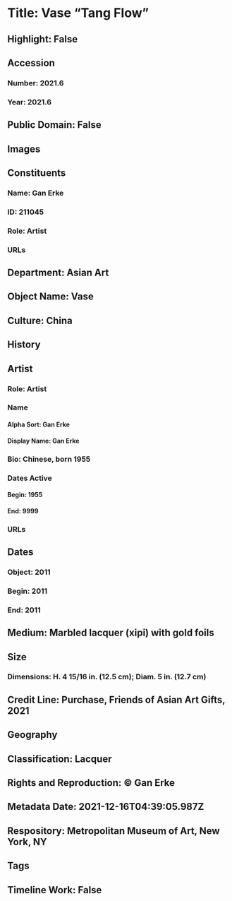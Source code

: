 # Title: Vase “Tang Flow”
## Highlight: False
## Accession
### Number: 2021.6
### Year: 2021.6
## Public Domain: False
## Images
## Constituents
### Name: Gan Erke
### ID: 211045
### Role: Artist
### URLs
## Department: Asian Art
## Object Name: Vase
## Culture: China
## History
## Artist
### Role: Artist
### Name
#### Alpha Sort: Gan Erke
#### Display Name: Gan Erke
### Bio: Chinese, born 1955
### Dates Active
#### Begin: 1955
#### End: 9999
### URLs
## Dates
### Object: 2011
### Begin: 2011
### End: 2011
## Medium: Marbled lacquer (xipi) with gold foils
## Size
### Dimensions: H. 4 15/16 in. (12.5 cm); Diam. 5 in. (12.7 cm)
## Credit Line: Purchase, Friends of Asian Art Gifts, 2021
## Geography
## Classification: Lacquer
## Rights and Reproduction: © Gan Erke
## Metadata Date: 2021-12-16T04:39:05.987Z
## Respository: Metropolitan Museum of Art, New York, NY
## Tags
## Timeline Work: False